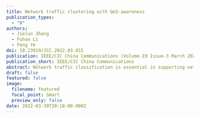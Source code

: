 ```yaml
---
title: Network traffic clustering with QoS-awareness
publication_types:
  - "0"
authors:
  - Jielun Zhang
  - Fuhao Li
  - Feng Ye
doi: 10.23919/JCC.2022.03.015
publication: IEEE/CIC China Communications (Volume-19 Issue-3 March 2022)
publication_short: IEEE/CIC China Communications
abstract: Network traffic classification is essential in supporting network measurement and management. Many existing traffic classification approaches provide application-level results regardless of the network quality of service (QoS) requirements. In practice, traffic flows from the same application may have irregular network behaviors that should be identified to various QoS classes for best network resource management. To address the issues, we propose to conduct traffic classification with two newly defined QoS-aware features, i.e., inter-APP similarity and intra-APP diversity. The inter-APP similarity represents the close QoS association between the traffic flows that originate from the different Internet applications. The intra-APP diversity describes the QoS variety of the traffic even among those originated from the same Internet application. The core of performing the QoS-aware feature extraction is a Long-Short Term Memory neural network based Autoencoder (LSTM-AE). The QoS-aware features extracted by the encoder part of the LSTM-AE are then clustered into the corresponding QoS classes. Real-life data from multiple applications are collected to evaluate the proposed QoS-aware network traffic classification approach. The evaluation results demonstrate the efficacy of the extracted QoS-aware features in supporting the traffic classification, which can further contribute to future network measurement and management.
draft: false
featured: false
image:
  filename: featured
  focal_point: Smart
  preview_only: false
date: 2022-03-30T20:18:00.000Z
---
```

